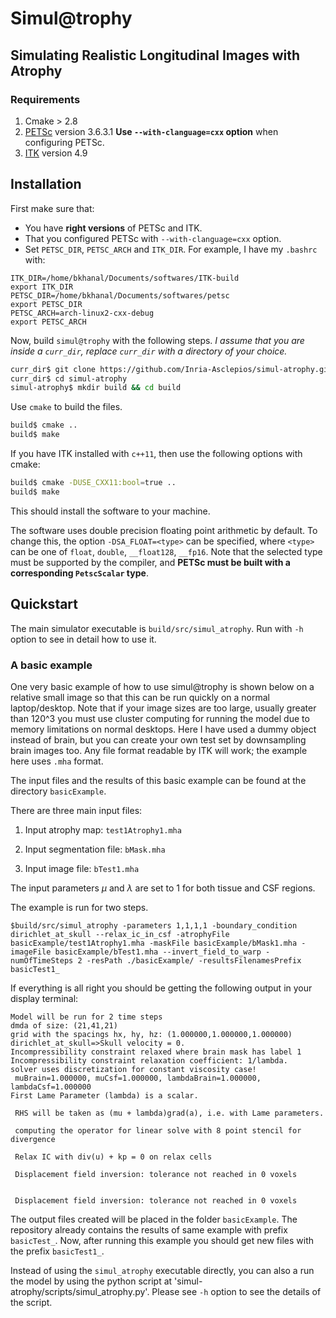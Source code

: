 # Simul@trophy
## Simulating Realistic Longitudinal Images with Atrophy

### Requirements
1. Cmake > 2.8
2. [PETSc](https://www.mcs.anl.gov/petsc/index.html) version 3.6.3.1
**Use `--with-clanguage=cxx` option** when configuring PETSc.
3. [ITK](https://itk.org/) version 4.9

## Installation
First make sure that:

* You have **right versions** of PETSc and ITK.
* That you configured PETSc with `--with-clanguage=cxx` option.
* Set `PETSC_DIR`, `PETSC_ARCH` and `ITK_DIR`.
For example, I have my `.bashrc` with:
```
ITK_DIR=/home/bkhanal/Documents/softwares/ITK-build
export ITK_DIR
PETSC_DIR=/home/bkhanal/Documents/softwares/petsc
export PETSC_DIR
PETSC_ARCH=arch-linux2-cxx-debug
export PETSC_ARCH
```

Now, build `simul@trophy` with the following steps. *I assume that you are inside a `curr_dir`, replace `curr_dir` with a directory of your choice.*

```bash
curr_dir$ git clone https://github.com/Inria-Asclepios/simul-atrophy.git
curr_dir$ cd simul-atrophy
simul-atrophy$ mkdir build && cd build
```
Use `cmake` to build the files.
```bash
build$ cmake ..
build$ make
```

If you have ITK installed with `c++11`, then use the following options with cmake:

```bash
build$ cmake -DUSE_CXX11:bool=true ..
build$ make
```

This should install the software to your machine.

The software uses double precision floating point arithmetic by default. To
change this, the option `-DSA_FLOAT=<type>` can be specified, where `<type>`
can be one of `float`, `double`, `__float128`, `__fp16`. Note that the selected
type must be supported by the compiler, and **PETSc must be built with a
corresponding `PetscScalar` type**.

## Quickstart
The main simulator executable is `build/src/simul_atrophy`.
Run with `-h` option to see in detail how to use it.

### A basic example
One very basic example of how to use simul@trophy is shown below on a relative small image so that this can be run quickly on a normal laptop/desktop.
Note that if your image sizes are too large, usually greater than 120^3 you must use cluster computing for running the model due to memory limitations on normal desktops.
Here I have used a dummy object instead of brain, but you can create your own test set by downsampling brain images too.
Any file format readable by ITK will work; the example here uses `.mha` format.

The input files and the results of this basic example can be found at the directory `basicExample`.

There are three main input files:

1. Input atrophy map: `test1Atrophy1.mha`

1. Input segmentation file: `bMask.mha`

1. Input image file: `bTest1.mha`

The input parameters $\mu$ and $\lambda$ are set to 1 for both tissue and CSF regions.

The example is run for two steps.

```
$build/src/simul_atrophy -parameters 1,1,1,1 -boundary_condition dirichlet_at_skull --relax_ic_in_csf -atrophyFile basicExample/test1Atrophy1.mha -maskFile basicExample/bMask1.mha -imageFile basicExample/bTest1.mha --invert_field_to_warp -numOfTimeSteps 2 -resPath ./basicExample/ -resultsFilenamesPrefix basicTest1_
```

If everything is all right you should be getting the following output in your display terminal:
```
Model will be run for 2 time steps
dmda of size: (21,41,21)
grid with the spacings hx, hy, hz: (1.000000,1.000000,1.000000)
dirichlet_at_skull=>Skull velocity = 0.
Incompressibility constraint relaxed where brain mask has label 1 
Incompressibility constraint relaxation coefficient: 1/lambda.
solver uses discretization for constant viscosity case!
 muBrain=1.000000, muCsf=1.000000, lambdaBrain=1.000000, lambdaCsf=1.000000
First Lame Parameter (lambda) is a scalar.

 RHS will be taken as (mu + lambda)grad(a), i.e. with Lame parameters.

 computing the operator for linear solve with 8 point stencil for divergence

 Relax IC with div(u) + kp = 0 on relax cells

 Displacement field inversion: tolerance not reached in 0 voxels 


 Displacement field inversion: tolerance not reached in 0 voxels 
```

The output files created will be placed in the folder `basicExample`.
The repository already contains the results of same example with prefix `basicTest_`.
Now, after running this example you should get new files with the prefix `basicTest1_`.


Instead of using the `simul_atrophy` executable directly, you can also a run the model by using the python script at 'simul-atrophy/scripts/simul_atrophy.py'.
Please see `-h` option to see the details of the script.


